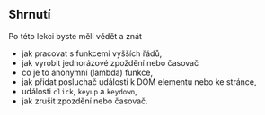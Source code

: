 ## Shrnutí

Po této lekci byste měli vědět a znát

* jak pracovat s funkcemi vyšších řádů,
* jak vyrobit jednorázové zpoždění nebo časovač
* co je to anonymní (lambda) funkce,
* jak přidat posluchač události k DOM elementu nebo ke stránce,
* události `click`, `keyup` a `keydown`,
* jak zrušit zpozdění nebo časovač.
